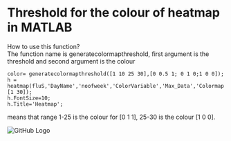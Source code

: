 <h1>Threshold for the colour of heatmap in MATLAB</h1>

How to use this function? <br>
The function name is generatecolormapthreshold, first argument is the threshold and second argument is the colour<br>
<pre><code>color= generatecolormapthreshold([1 10 25 30],[0 0.5 1; 0 1 0;1 0 0]);
h = heatmap(fluS,'DayName','noofweek','ColorVariable','Max_Data','Colormap',color,'ColorLimits',[1 30]);
h.FontSize=10;
h.Title='Heatmap';</code></pre>
 
means that range 1-25 is the colour for [0 1 1], 25-30 is the colour [1 0 0].<br>

![GitHub Logo](/images/logo.png)



